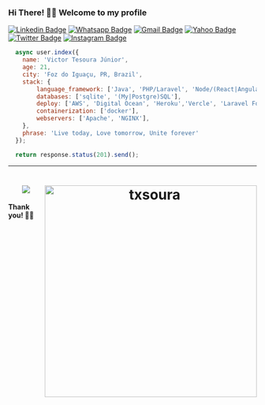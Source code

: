 ### Hi There! 👋🏾 Welcome to my profile

[![Linkedin Badge](https://img.shields.io/badge/-LinkedIn-blue?style=flat-square&logo=Linkedin&logoColor=white&link=https://www.linkedin.com/in/txsoura/)](https://www.linkedin.com/in/txsoura/)
[![Whatsapp Badge](https://img.shields.io/badge/-WhatsApp-green?style=flat-square&logo=Whatsapp&logoColor=white&link=http://wa.me/5545984289149)](http://wa.me/5545984289149)
[![Gmail Badge](https://img.shields.io/badge/-Gmail-c14438?style=flat-square&logo=Gmail&logoColor=white&link=mailto:txsoura@gmail.com)](mailto:txsoura@gmail.com)
[![Yahoo Badge](https://img.shields.io/badge/-Yahoo-purple?style=flat-square&logo=minutemailer&logoColor=white&link=mailto:txsoura@yahoo.com)](mailto:txsoura@yahoo.com)
[![Twitter Badge](https://img.shields.io/badge/-Twitter-blue?style=flat-square&logo=twitter&logoColor=white&link=https://twitter.com/txsoura)](https://twitter.com/txsoura)
[![Instagram Badge](https://img.shields.io/badge/-Instagram-C13584?style=flat-square&logo=instagram&logoColor=white&link=https://www.instagram.com/txsoura)](https://www.instagram.com/txsoura)

```javascript
  async user.index({
    name: 'Victor Tesoura Júnior',
    age: 21,
    city: 'Foz do Iguaçu, PR, Brazil',
    stack: {
        language_framework: ['Java', 'PHP/Laravel', 'Node/(React|Angular) JS', 'Node/(Adonis|Express) JS', 'C/Arduino'],
        databases: ['sqlite', '(My|Postgre)SQL'],
        deploy: ['AWS', 'Digital Ocean', 'Heroku','Vercle', 'Laravel Forge'],
        containerization: ['docker'],
        webservers: ['Apache', 'NGINX'],
    },
    phrase: 'Live today, Love tomorrow, Unite forever'
  });

  return response.status(201).send();
```

<hr>
<h1 align="center">
  <img src="https://github-readme-stats.vercel.app/api/top-langs/?username=txsoura&layout=compact&bg_color=ffffff&text_color=333333">
  <img alt="txsoura" src="https://github-readme-stats.codestackr.vercel.app/api?username=txsoura&show_icons=true&hide_border=true&theme=dark" width="430px" align="right"/>
</h1>

#### Thank you! 🌴🍹
